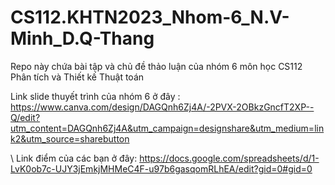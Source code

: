 # CS112.KHTN2023_Nhom-6_N.V-Minh_D.Q-Thang
Repo này chứa bài tập và chủ đề thảo luận của nhóm 6 môn học CS112 Phân tích và Thiết kế Thuật toán

Link slide thuyết trình của nhóm 6 ở đây : https://www.canva.com/design/DAGQnh6Zj4A/-2PVX-2OBkzGncfT2XP--Q/edit?utm_content=DAGQnh6Zj4A&utm_campaign=designshare&utm_medium=link2&utm_source=sharebutton

\\
Link điểm của các bạn ở đây: https://docs.google.com/spreadsheets/d/1-LvK0ob7c-UJY3jEmkjMHMeC4F-u97b6gasqomRLhEA/edit?gid=0#gid=0
